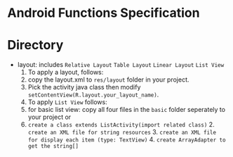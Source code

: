Android Functions Specification
=
Directory
=
* layout: 
  includes
  `Relative Layout` `Table Layout` `Linear Layout` `List View`
  1. To apply a layout, follows:
    1. copy the layout.xml to `res/layout` folder in your project.
    2. Pick the activity java class then modify `setContentView(R.layout.your_layout_name)`.
  2. To apply `List View` follows:
    1.  for basic list view:
    copy all four files in the `basic` folder seperately to your project or
    2. `create a class extends ListActivity(import related class)`
      2. `create an XML file for string resources`
      3. `create an XML file for display each item (type: TextView)`
  	  4. `create ArrayAdapter to get the string[]`


